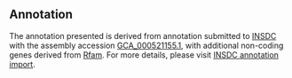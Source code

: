 

Annotation
----------

The annotation presented is derived from annotation submitted to
[INSDC](http://www.insdc.org) with the assembly accession
[GCA\_000521155.1](http://www.ebi.ac.uk/ena/data/view/GCA_000521155.1),
with additional non-coding genes derived from
[Rfam](http://rfam.xfam.org/). For more details, please visit [INSDC
annotation
import](http://ensemblgenomes.org/info/data/insdc_annotation).
